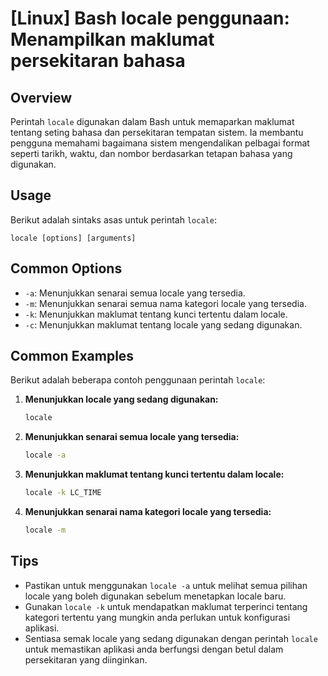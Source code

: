 # [Linux] Bash locale penggunaan: Menampilkan maklumat persekitaran bahasa

## Overview
Perintah `locale` digunakan dalam Bash untuk memaparkan maklumat tentang seting bahasa dan persekitaran tempatan sistem. Ia membantu pengguna memahami bagaimana sistem mengendalikan pelbagai format seperti tarikh, waktu, dan nombor berdasarkan tetapan bahasa yang digunakan.

## Usage
Berikut adalah sintaks asas untuk perintah `locale`:

```
locale [options] [arguments]
```

## Common Options
- `-a`: Menunjukkan senarai semua locale yang tersedia.
- `-m`: Menunjukkan senarai semua nama kategori locale yang tersedia.
- `-k`: Menunjukkan maklumat tentang kunci tertentu dalam locale.
- `-c`: Menunjukkan maklumat tentang locale yang sedang digunakan.

## Common Examples
Berikut adalah beberapa contoh penggunaan perintah `locale`:

1. **Menunjukkan locale yang sedang digunakan:**
   ```bash
   locale
   ```

2. **Menunjukkan senarai semua locale yang tersedia:**
   ```bash
   locale -a
   ```

3. **Menunjukkan maklumat tentang kunci tertentu dalam locale:**
   ```bash
   locale -k LC_TIME
   ```

4. **Menunjukkan senarai nama kategori locale yang tersedia:**
   ```bash
   locale -m
   ```

## Tips
- Pastikan untuk menggunakan `locale -a` untuk melihat semua pilihan locale yang boleh digunakan sebelum menetapkan locale baru.
- Gunakan `locale -k` untuk mendapatkan maklumat terperinci tentang kategori tertentu yang mungkin anda perlukan untuk konfigurasi aplikasi.
- Sentiasa semak locale yang sedang digunakan dengan perintah `locale` untuk memastikan aplikasi anda berfungsi dengan betul dalam persekitaran yang diinginkan.